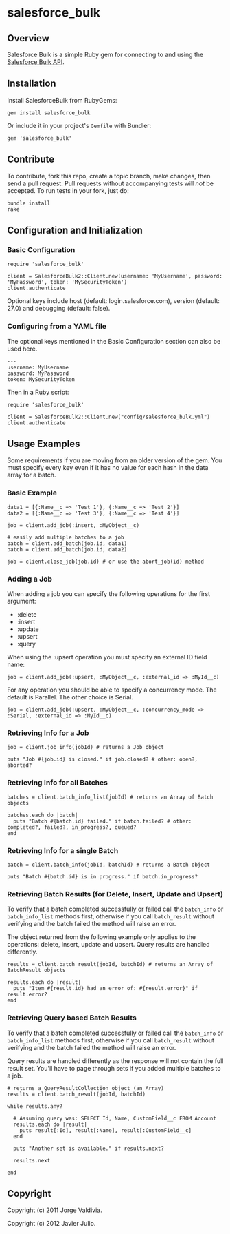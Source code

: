 # salesforce_bulk

## Overview

Salesforce Bulk is a simple Ruby gem for connecting to and using the [Salesforce Bulk API](http://www.salesforce.com/us/developer/docs/api_asynch/index.htm).

## Installation

Install SalesforceBulk from RubyGems:

    gem install salesforce_bulk

Or include it in your project's `Gemfile` with Bundler:

    gem 'salesforce_bulk'

## Contribute

To contribute, fork this repo, create a topic branch, make changes, then send a pull request. Pull requests without accompanying tests will *not* be accepted. To run tests in your fork, just do:

    bundle install
    rake

## Configuration and Initialization

### Basic Configuration

    require 'salesforce_bulk'
    
    client = SalesforceBulk2::Client.new(username: 'MyUsername', password: 'MyPassword', token: 'MySecurityToken')
    client.authenticate

Optional keys include host (default: login.salesforce.com), version (default: 27.0) and debugging (default: false).

### Configuring from a YAML file

The optional keys mentioned in the Basic Configuration section can also be used here.

    ---
    username: MyUsername
    password: MyPassword
    token: MySecurityToken

Then in a Ruby script:

    require 'salesforce_bulk'
    
    client = SalesforceBulk2::Client.new("config/salesforce_bulk.yml")
    client.authenticate

## Usage Examples

Some requirements if you are moving from an older version of the gem. You must specify every key even if it has no value for each hash in the data array for a batch.

### Basic Example

    data1 = [{:Name__c => 'Test 1'}, {:Name__c => 'Test 2'}]
    data2 = [{:Name__c => 'Test 3'}, {:Name__c => 'Test 4'}]
    
    job = client.add_job(:insert, :MyObject__c)
    
    # easily add multiple batches to a job
    batch = client.add_batch(job.id, data1)
    batch = client.add_batch(job.id, data2)
    
    job = client.close_job(job.id) # or use the abort_job(id) method

### Adding a Job

When adding a job you can specify the following operations for the first argument:
- :delete
- :insert
- :update
- :upsert
- :query

When using the :upsert operation you must specify an external ID field name:

    job = client.add_job(:upsert, :MyObject__c, :external_id => :MyId__c)

For any operation you should be able to specify a concurrency mode. The default is Parallel. The other choice is Serial.

    job = client.add_job(:upsert, :MyObject__c, :concurrency_mode => :Serial, :external_id => :MyId__c)

### Retrieving Info for a Job

    job = client.job_info(jobId) # returns a Job object
    
    puts "Job #{job.id} is closed." if job.closed? # other: open?, aborted?

### Retrieving Info for all Batches

    batches = client.batch_info_list(jobId) # returns an Array of Batch objects
    
    batches.each do |batch|
      puts "Batch #{batch.id} failed." if batch.failed? # other: completed?, failed?, in_progress?, queued?
    end

### Retrieving Info for a single Batch

    batch = client.batch_info(jobId, batchId) # returns a Batch object
    
    puts "Batch #{batch.id} is in progress." if batch.in_progress?

### Retrieving Batch Results (for Delete, Insert, Update and Upsert)

To verify that a batch completed successfully or failed call the `batch_info` or `batch_info_list` methods first, otherwise if you call `batch_result` without verifying and the batch failed the method will raise an error.

The object returned from the following example only applies to the operations: delete, insert, update and upsert. Query results are handled differently.

    results = client.batch_result(jobId, batchId) # returns an Array of BatchResult objects
    
    results.each do |result|
      puts "Item #{result.id} had an error of: #{result.error}" if result.error?
    end

### Retrieving Query based Batch Results

To verify that a batch completed successfully or failed call the `batch_info` or `batch_info_list` methods first, otherwise if you call `batch_result` without verifying and the batch failed the method will raise an error.

Query results are handled differently as the response will not contain the full result set. You'll have to page through sets if you added multiple batches to a job.

    # returns a QueryResultCollection object (an Array)
    results = client.batch_result(jobId, batchId)
    
    while results.any?
      
      # Assuming query was: SELECT Id, Name, CustomField__c FROM Account
      results.each do |result|
        puts result[:Id], result[:Name], result[:CustomField__c]
      end
      
      puts "Another set is available." if results.next?
      
      results.next
      
    end

## Copyright

Copyright (c) 2011 Jorge Valdivia.

Copyright (c) 2012 Javier Julio.
